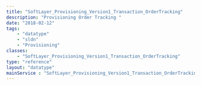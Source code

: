 ```yaml
---
title: "SoftLayer_Provisioning_Version1_Transaction_OrderTracking"
description: "Provisioning Order Tracking "
date: "2018-02-12"
tags:
    - "datatype"
    - "sldn"
    - "Provisioning"
classes:
    - "SoftLayer_Provisioning_Version1_Transaction_OrderTracking"
type: "reference"
layout: "datatype"
mainService : "SoftLayer_Provisioning_Version1_Transaction_OrderTracking"
---
```

